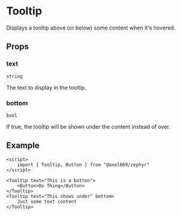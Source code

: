 # Tooltip

Displays a tooltip above (or below) some content when it's hovered.

## Props

### text
`string`

The text to display in the tooltip.

### bottom
`bool`

If true, the tooltip will be shown under the content instead of over.

## Example
```svelte
<script>
    import { Tooltip, Button } from "@axel669/zephyr"
</script>

<Tooltip text="This is a button">
    <Button>Do Thing</Button>
</Tooltip>
<Tooltip text="This shows under" bottom>
    Just some text content
</Tooltip>
```
